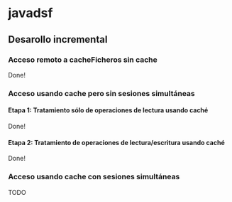 # javadsf

## Desarollo incremental 
### Acceso remoto a cacheFicheros sin cache
Done!

### Acceso usando cache pero sin sesiones simultáneas
#### Etapa 1: Tratamiento sólo de operaciones de lectura usando caché
Done!
#### Etapa 2: Tratamiento de operaciones de lectura/escritura usando caché
Done!

### Acceso usando cache con sesiones simultáneas
TODO
